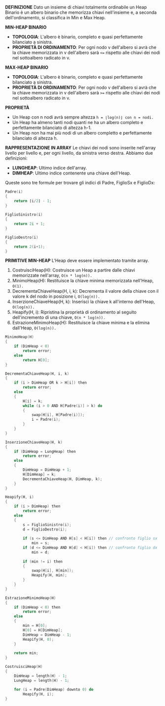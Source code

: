 **DEFINIZIONE**
Dato un insieme di chiavi totalmente ordinabile un Heap Binario è un albero binario che memorizza chiavi nell'insieme e, a seconda dell'ordinamento, si classifica in Min e Max Heap.

**MIN-HEAP BINARIO**
- **TOPOLOGIA**: L'albero è binario, completo e quasi perfettamente bilanciato a sinistra.
- **PROPRIETÀ DI ORDINAMENTO**: Per ogni nodo v dell'albero si avrà che la chiave memorizzata in v dell'albero sarà `<=` rispetto alle chiavi dei nodi nel sottoalbero radicato in v.

**MAX-HEAP BINARIO**
- **TOPOLOGIA**: L'albero è binario, completo e quasi perfettamente bilanciato a sinistra.
- **PROPRIETÀ DI ORDINAMENTO**: Per ogni nodo v dell'albero si avrà che la chiave memorizzata in v dell'albero sarà `>=` rispetto alle chiavi dei nodi nel sottoalbero radicato in v.

**PROPRIETÀ**
- Un Heap con n nodi avrà sempre altezza `h = ⌊log(n)⌋ con n = nodi.`
- Un Heap ha almeno tanti nodi quanti ne ha un albero completo e perfettamente bilanciato di altezza h-1.
- Un Heap non ha mai più nodi di un albero completto e perfettamente bilanciato di altezza h.

**RAPPRESENTAZIONE IN ARRAY**
Le chiavi dei nodi sono inserite nell'array livello per livello e, per ogni livello, da sinistra verso destra. Abbiamo due definizioni:
- **LUNGHEAP**: Ultimo indice dell'array.
- **DIMHEAP**: Ultimo indice contenente una chiave dell'Heap.
  
Queste sono tre formule per trovare gli indici di Padre, FiglioSx e FiglioDx:

``` C++
Padre(i)
{
	return ⌈i/2⌉ - 1;
}
	
FiglioSinistro(i)
{
	return 2i + 1;
}

FiglioDestro(i)
{
	return 2(i+1);
}
```

**PRIMITIVE MIN-HEAP**
L'Heap deve essere implementato tramite array.

1) CostruisciHeap(H): Costruisce un Heap a partire dalle chiavi memorizzate nell'array, `O(n * log(n)).`
2) MinimoHeap(H): Restituisce la chiave minima memorizzata nell'Heap, `O(1).`
3) DecrementaChiaveHeap(H, i, k): Decrementa il valore della chiave con il valore k del nodo in posizione i, `O(log(n)).`
4) InserzioneChiaveHeap(H, k): Inserisci la chiave k all'interno dell'Heap, `O(log(n)).`
5) Heapify(H, i): Ripristina la proprietà di ordinamento al seguito dell'incremento di una chiave, `O(n * log(n)).`
6) EstrazioneMinimoHeap(H): Restituisce la chiave minima e la elimina dall'Heap, `O(log(n)).`

``` C++
MinimoHeap(H)
{
	if (DimHeap < 0)
		return error;
	else
		return H[0];
}

DecrementaChiaveHeap(H, i, k)
{
	if (i > DimHeap OR k > H[i]) then
		return error;
	else
	{
		H[i] = k;
		while (i > 0 AND H[Padre(i)] > k) do
		{
			swap(H[i], H[Padre(i)]);
			i = Padre(i);
		}
	}
}

InserzioneChiaveHeap(H, k)
{
	if (DimHeap = LungHeap) then
		return error;
	else
	{
		DimHeap = DimHeap + 1;
		H[DimHeap] = k;
		DecrementaChiaveHeap(H, DimHeap, k);
	}
}

Heapify(H, i)
{
	if (i > DimHeap) then
		return error;
	else
	{
		s = FiglioSinistro(i);
		d = FiglioDestro(i);
		
		if (s <= DimHeap AND H[s] < H[i]) then // confronto figlio sx
			min = s;
		if (d <= DimHeap AND H[d] < H[i]) then // confronto figlio dx
			min = d;
		
		if (min != i) then
		{
			swap(H[i], H[min]);
			Heapify(H, min);
		}
	}
}

EstrazioneMinimoHeap(H)
{
	if (DimHeap < 0) then
		return error;
	else
	{
		min = H[0];
		H[0] = H[DimHeap];
		DimHeap = DimHeap - 1;
		Heapify(H, 0);
	}
	
	return min;
}

CostruisciHeap(H)
{
	DimHeap = length(H) - 1;
	LungHeap = length(H) - 1;
	
	for (i = Padre(DimHeap) downto 0) do
		Heapify(H, i);
}
```
